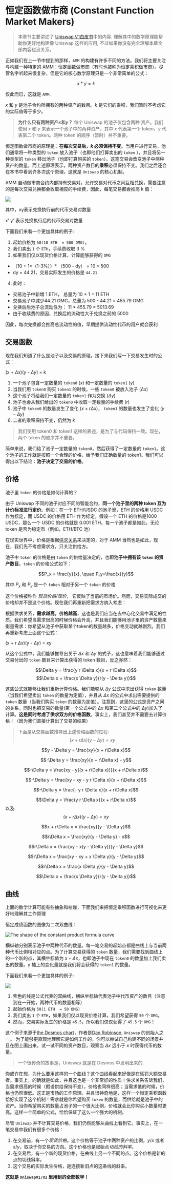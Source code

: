 # 恒定函数做市商 (Constant Function Market Makers)

> 本章节主要讲述了 [Uniswap V1白皮书](https://github.com/Uniswap/docs/tree/main/docs/contracts/v1)中的内容. 理解其中的数学原理能帮助你更好地构建像 Uniswap 这样的应用, 不过如果你没有完全理解本章全部内容也没关系。

正如我们在上一节中提到的那样，`AMM` 的构建有许多不同的方法。我们将主要关注与构建一种特定的 AMM：恒定函数做市商（有时也被称为恒定乘积做市商）。尽管名字听起来很复杂，但是它的核心数学原理只是一个非常简单的公式：


$$x * y = k$$

仅此而已，这就是 `AMM`.

$x$ 和 $y$ 是池子合约所拥有的两种资产的数目。$k$ 是它们的乘积，我们暂时不考虑它的实际值等于多少。

> **为什么只有两种资产*x*和*y*？**
每个 Uniswap 的池子仅包含两种 资产。我们使用 *x* 和 *y* 来表示一个池子中的两种资产，其中 *x* 代表第一个 token，*y* 代表第二个 token。两种 token 的顺序（暂时）并不重要。

恒定函数做市商的原理是：**在每次交易后，*k* 必须保持不变**。当用户进行交易，他们通常将一种类型的 `token` 放入池子（也即他们打算卖出的 `token` ），并且将另一种类型的 `token` 移出池子（也即打算购买的 `token`）。这笔交易会改变池子中两种资产的数量，而上述原理表示，两种资产数目的**乘积**必须保持不变。我们之后还会在本书中看到许多次这个原理，这就是 `Uniswap` 的核心机制。

AMM 自动做市商合约内部持有交易对，允许交易对代币之间互相兑换，需要注意的是每次交易兑换都会收取相应的手续费，因此，每笔交易都会推高 k 值：

![](images/increase_k.png)

其中，xy表示兑换执行前的代币交易对数量

x' y' 表示兑换执行后的代币交易对数量

下面我们来看一个更加具体的例子:
1. 起始价格为 `50(10 ETH  = 500 OMG)`，
2. 我们卖出 `1` 个 `ETH`，手续费收取 3 %
3. 如果我们仅以现货价格计算，计算能够获得的 `OMG`
- （10 + 1*（1-3%））* （500 - dy） = 10 * 500
- dy = 44.21，交易实际发生的价格是 `44.21`
4. 此时：
- 交易池子中新增 1 ETH， 总量为 10 + 1 = 11 ETH
- 交易池子中减少44.21 OMG，总量为 500 - 44.21 = 455.79 OMG
- 兑换后后池子总流动性为： 11 * 455.79 = 5013.69
- 由于收续费的原因，兑换后的流动性大于兑换之前的 5000

因此，每次兑换都会推高总流动性的值，早期提供流动性代币的用户就会获利

## 交易函数
现在我们知道了什么是池子以及交易的原理，接下来我们写一下交易发生时的公式：

(x + $\Delta x$)(y - $\Delta y$) = k

1. 一个池子包含一定数量的 `token0` ($x$) 和一定数量的 `token1` ($y$)
2. 当我们用 `token0` 购买 `token1` 的时候，一些 `token0` 被放入池子 ($\Delta x$)
3. 这个池子将给我们一定数量的 `token1` 作为交换 ($\Delta y$)
4. 池子也会从我们给出的 `token0` 中收取一定数量的手续费 ($r$)
5. 池子中 `token0` 的数量发生了变化 ($x + r \Delta x$)， `token1` 的数量也发生了变化 ($y - \Delta y$)
6. 二者的乘积保持不变，仍然为 $k$

> 我们使用 token0 和 token1 这样的表述，是为了与代码保持一致。现在，两个 token 的顺序并不重要。

简单来说，我们给了池子一定数量的 `token0`，然后获得了一定数量的 `token1`。这个池子的工作就是按照一个合理的价格，给予我们正确数量的 token1。我们可以得出以下结论：**池子决定了交易的价格**。


## 价格

池子里 `token` 的价格是如何计算的？

由于 Uniswap 不同的池子对应不同的智能合约，**同一个池子里的两种 token 互为计价标准进行定价**。例如：在一个 ETH/USDC 的池子里，ETH 的价格用 USDC 作为标定，而 USDC 的价格用 ETH 作为标定。假设一个 ETH 的价格是1000 USDC，那么一个 USDC 的价格就是 0.001 ETH。每一个池子都是如此，无论 token 是否为稳定币（例如，ETH/BTC 池）

在现实世界中，价格是根据[供求关系](https://www.investopedia.com/terms/l/law-of-supply-demand.asp)来决定的，对于 AMM 当然也是如此，现在，我们先不考虑需求方，只关注供给方。

池子中 `token` 的价格是由 `token` 的供给量决定的，也即**池子中拥有该 `token` 的资产数目**。`token` 的价格公式如下：


$$P_x = \frac{y}{x}, \quad P_y=\frac{x}{y}$$

其中 $P_x$ 和 $P_y$ 是一个 `token` 相对于另一个 `token` 的价格

这个价格被称作 *现货价格/现价*， 它反映了当前的市场价。然而，交易实际成交的价格却并不是这个价格。现在我们再重新把需求方纳入考虑：

根据供求关系，**需求越高，价格越高**，这也是我们应当在去中心化交易中满足的性质。我们希望当需求很高的时候价格会升高，并且我们能够用池子里的资产数量来衡量需求：你希望从池子中获取某个token的数量越多，价格变动就越剧烈。我们再重新考虑上面这个公式：


(x + r $\Delta x$)(y - $\Delta y$)  = xy

从这个公式中，我们能够推导出关于 $\Delta x$ 和 $\Delta y$ 的式子，这也意味着我们能够通过交易付出的 `token` 数目来计算出获得的 token 数目，反之亦然：


$$\Delta y = \frac{y r \Delta x}{x + r \Delta x}$$
$$\Delta x = \frac{x \Delta y}{r(y - \Delta y)}$$

这些公式就能够让我们重新计算价格。我们能够从 $\Delta y$ 公式中求出获得 `token` 数量（当我们希望卖出 `token` 的数量为定值），并且从 $\Delta x$ 的公式中求出需要提供的 `token` 数量（当我们购买 `token` 的数量为定值）。注意到，这里的公式是资产之间的关系，同时也把交易的数量(第一个公式中的 $\Delta x$ 和第二个公式中的 $\Delta y$)加入了计算。**这是同时考虑了供求双方的价格函数**。事实上，我们甚至并不需要去计算价格！（因为我们直接计算出了交易的结果）


> 下面是从交易函数推导出上述价格函数的过程:
$$(x + r\Delta x)(y - \Delta y) = xy$$

$$y - \Delta y = \frac{xy}{x + r\Delta x}$$

$$-\Delta y = \frac{xy}{x + r\Delta x} - y$$

$$-\Delta y = \frac{xy - y({x + r\Delta x})}{x + r\Delta x}$$

$$-\Delta y = \frac{xy - xy - y r \Delta x}{x + r\Delta x}$$

$$-\Delta y = \frac{- y r \Delta x}{x + r\Delta x}$$

$$\Delta y = \frac{y r \Delta x}{x + r\Delta x}$$
以及:
$$(x + r\Delta x)(y - \Delta y) = xy$$

$$x + r\Delta x = \frac{xy}{y - \Delta y}$$

$$r\Delta x = \frac{xy}{y - \Delta y} - x$$

$$r\Delta x = \frac{xy - x(y - \Delta y)}{y - \Delta y}$$

$$r\Delta x = \frac{xy - xy + x \Delta y}{y - \Delta y}$$

$$r\Delta x = \frac{x \Delta y}{y - \Delta y}$$

$$\Delta x = \frac{x \Delta y}{r(y - \Delta y)}$$

## 曲线

上面的数学计算可能有些抽象和枯燥，下面我们来把恒定乘积函数进行可视化来更好地理解其工作原理

恒定成绩函数的图像为二次双曲线：


![The shape of the constant product formula curve](images/the_curve.png)

横纵轴分别表示池子中两种代币的数量。每一笔交易的起始点都是曲线上与当前两种代币比例相对应的点。为了计算交易获得的 `token` 数量，我们需要找到曲线上的一个新的点，其横坐标值为 $x+\Delta x$，也即池子中现在 `token0` 的数量加上我们卖出的数量。y 轴上的变化量就是我们将会获得的 `token1` 的数量。

下面我们来看一个更加具体的例子:

![](images/eth_to_token.png)
1. 紫色的线是公式代表的双曲线，横纵坐标轴代表池子中代币资产的数目（注意到在一开始，两种代币的数量相等）
2. 起始价格为 `50(1 ETH  = 50 OMG)`
3. 我们卖出 `1` 个 `ETH`，如果我们仅以现货价格计算，我们希望获得 `50` 个 `OMG`。
4. 然而，交易实际发生的价格是 `45.5`，所以我们仅仅获得了 `45.5` 个 `OMG`！

这个例子来源于[the Desmos chart](https://www.desmos.com/calculator/7wbvkts2jf)，作者是[Dan Robinson](https://twitter.com/danrobinson),
`Uniswap` 的创始人之一。 为了能够更直观地理解它是如何工作的，你可以尝试自己构建不同的场景并且在图上画出来。试一试不同的资产数目，观察当 $\Delta x$ 远小于 $x$ 时获得代币的数量。

> 一个很传奇的故事是，Uniswap 就是在 Desmos 中发明出来的.

你或许在想，为什么要用这样的一个曲线？这个曲线看起来好像是在惩罚大额交易者。事实上，的确就是如此，并且这也是一个非常好的性质！供求关系告诉我们，当需求很高的时候（假设供给保持不变），价格也同样很高；当需求低的时候，价格也仍然很低。这正是市场的工作原理。并且很神奇地是，这样一个恒定乘积函数恰好实现了这个机制！需求就是你希望购买 `token` 的数量，而供给就是池子中的资产。当你希望购买的数量占池子的一个很大比例，价格就会比你购买小数量时更高。这样一个简单的公式，恰恰保证了这么一个强大的机制。

尽管 `Uniswap` 并不计算交易价格，我们仍然能够从曲线上看到它。事实上，在一笔交易中我们有很多个价格：
1. 在交易前，有一个*现货价格*。这个价格等于池子中两种资产的比例，$y/x$ 或者 $x/y$，取决于你交易的方向。这个价格也是起始点*切线的斜率*。
2. 在交易后，有一个新的现货价格，在曲线上另一个不同的点。这个价格是新的点的切线斜率。
3. 这个交易的实际发生价格，是连接新旧点的这条线的斜率。

**这就是 `UniswapV1/V2` 里用到的全部数学！**
